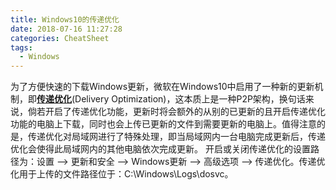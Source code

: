 ```yaml
---
title: Windows10的传递优化
date: 2018-07-16 11:27:28
categories: CheatSheet
tags:
  - Windows
---
```


为了方便快速的下载Windows更新，微软在Windows10中启用了一种新的更新机制，即[**传递优化**](https://privacy.microsoft.com/zh-CN/windows-10-windows-update-delivery-optimization)(Delivery Optimization)，这本质上是一种P2P架构，换句话来说，倘若开启了传递优化功能，更新时将会额外的从别的已更新的且开启传递优化功能的电脑上下载，同时也会上传已更新的文件到需要更新的电脑上。值得注意的是，传递优化对局域网进行了特殊处理，即当局域网内一台电脑完成更新后，传递优化会使得此局域网内的其他电脑依次完成更新。
开启或关闭传递优化的设置路径为：设置 ——> 更新和安全 ——> Windows更新 ——> 高级选项 ——> 传递优化。传递优化用于上传的文件路径位于：C:\Windows\Logs\dosvc。
